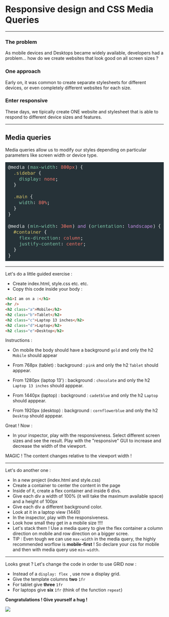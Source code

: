 # Responsive design and CSS Media Queries

---

### The problem

As mobile devices and Desktops became widely available, developers had a problem... how do we create websites that look good on all screen sizes ?

### One approach

Early on, it was common to create separate stylesheets for different devices, or even completely different websites for each size.

### Enter responsive

These days, we tipically create ONE website and stylesheet that is able to respond to different device sizes and features.

---

## Media queries

Media queries allow us to modify our styles depending on particular parameters like screen width or device type.

![Alt text](./assets/mediaquery.png)

---

Let's do a little guided exercise :

- Create index.html, style.css etc. etc.
- Copy this code inside your body :

```html
<h1>I am on a :</h1>
<hr />
<h2 class="a">Mobile</h2>
<h2 class="b">Tablet</h2>
<h2 class="c">Laptop 13 inches</h2>
<h2 class="d">Laptop</h2>
<h2 class="e">Desktop</h2>
```

Instructions :

- On mobile the body should have a background `gold` and only the h2 `Mobile` should appear

- From 768px (tablet) : background : `pink` and only the h2 `Tablet` should apppear.

- From 1280px (laptop 13') : background : `chocolate` and only the h2 `Laptop 13 inches` should apppear.

- From 1440px (laptop) : background : `cadetblue` and only the h2 `Laptop` should apppear.

- From 1920px (desktop) : background : `cornflowerblue` and only the h2 `Desktop` should apppear.

Great ! Now :

- In your inspector, play with the responsiveness. Select different screen sizes and see the result. Play with the "responsive" GUI to increase and decrease the width of the viewport.

MAGIC ! The content changes relative to the viewport width !

---

Let's do another one :

- In a new project (index.html and style.css)
- Create a container to center the content in the page
- Inside of it, create a flex container and inside 6 divs.
- Give each div a width of 100% (it will take the maximum available space) and a height of 100px
- Give each div a different background color.
- Look at it in a laptop view (1440)
- In the inspector, play with the responsiveness.
- Look how small they get in a mobile size !!!!
- Let's stack them ! Use a media query to give the flex container a column direction on mobile and row direction on a bigger scree.
- TIP : Even tough we can use `max-width` in the media query, the highly recommended worflow is **mobile-first** ! So declare your css for mobile and then with media query use `min-width`.

---

Looks great ?
Let's change the code in order to use GRID now :

- Instead of a `display: flex `, use now a display grid.
- Give the template columns **two** `1fr`
- For tablet give **three** `1fr`
- For laptops give **six** `1fr` (think of the function `repeat`)

**Congratulations ! Give yourself a hug !**

![](https://media.giphy.com/media/u04bOWYPdInzmZCOqR/giphy.gif)
